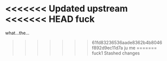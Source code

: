<<<<<<< Updated upstream
<<<<<<< HEAD
fuck
=======
what...the...
>>>>>>> 61fd83236536aade8362b4b8046f892d9ec11d7a
ju me
=======
fuck1
>>>>>>> Stashed changes
